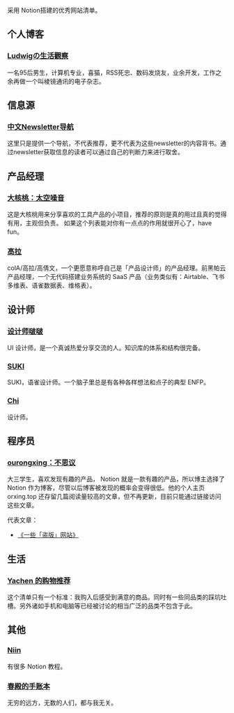 采用 Notion搭建的优秀网站清单。


## 个人博客

### [Ludwigの生活觀察](https://wangyurui.notion.site/Ludwig-faeaabbf01394a33bfa5638a9a37f74a)

一名95后男生，计算机专业，喜猫，RSS死忠、数码发烧友，业余开发，工作之余再做一个叫棱镜通讯的电子杂志。

## 信息源

### [中文Newsletter导航](https://www.notion.so/kfang/Newsletter-68ee46c0a4574f659fb8a873ead438c6)

这里只是提供一个导航，不代表推荐，更不代表为这些newsletter的内容背书。通过newsletter获取信息的读者可以通过自己的判断力来进行取舍。


## 产品经理

### [大核桃：太空噪音](https://spacenoise.notion.site/bf652ab5b7ec425dbc16f06f13ac7a53)

这是大核桃用来分享喜欢的工具产品的小项目，推荐的原则是真的用过且真的觉得有用，主观但负责。 如果这个列表能对你有一点点的作用就很开心了，have fun。

### [高拉](https://www.notion.so/colA-0b4e3557ee324a4ca2888e1af89f3309)

colA/高拉/高倩文，一个更愿意称呼自己是「产品设计师」的产品经理。前黑帕云产品经理，一个无代码搭建业务系统的 SaaS 产品（业务类似有：Airtable、飞书多维表、语雀数据表、维格表）。


## 设计师
### [设计师啵啵](https://www.shejishibobo.com/)

UI 设计师，是一个真诚热爱分享交流的人。知识库的体系和结构很完备。


### [SUKI](https://heliotrope-robin-701.notion.site/SUKI-133dd2dd9e4147f5b6785b78479204d9)

SUKI，语雀设计师。一个脑子里总是有各种各样想法和点子的典型 ENFP。

### [Chi](https://chixbin.com/)

设计师。

## 程序员
### [ourongxing：不思议](https://busiyi.notion.site/busiyi/bb1e1bd45b4d43e2bae6aeca4c1a7d1e)

大三学生，喜欢发现有趣的产品， Notion 就是一款有趣的产品，所以博主选择了 Notion 作为博客，尽管以后博客被发现的概率会变得很低。他的个人主页 orxing.top 还存留几篇阅读量较高的文章，但不再更新，目前只能通过链接访问这些文章。

代表文章：

- [《一些「盗版」网站》](https://busiyi.notion.site/0f515897fd6f48178c8fa2a09e361a48)

## 生活
### [Yachen 的购物推荐](https://www.notion.so/Yachen-03d59139b57942f1bb4c090a68f28e88)

这个清单只有一个标准：我购入后感受到满意的商品。同时有一些同品类的踩坑吐槽。另外诸如手机和电脑等已经被讨论的相当广泛的品类不包含于此。

## 其他

### [Niin](https://blog.niin.ga/)

有很多 Notion 教程。

### [春殿的手账本](https://www.notion.so/tonoko/5a23e43b26e64651be75a22693564ce3)

无穷的远方，无数的人们，都与我无关。

